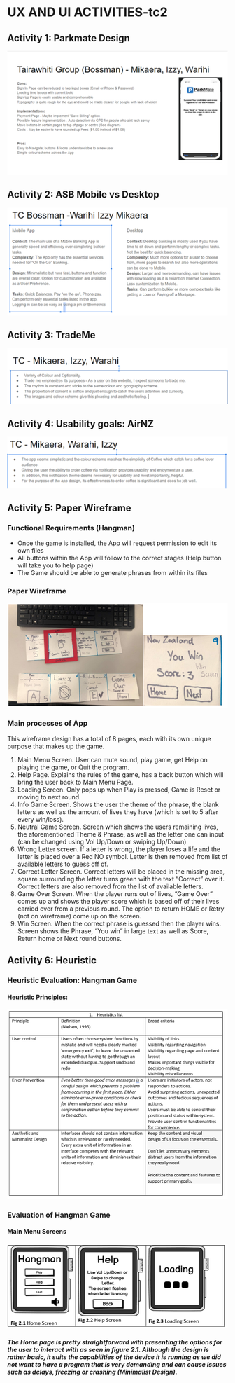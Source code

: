 # UX AND UI ACTIVITIES-tc2

## Activity 1: Parkmate Design

![](images/A1.png)

## Activity 2: ASB Mobile vs Desktop

![](images/A2.png)

## Activity 3: TradeMe

![](images/A3.png)

## Activity 4: Usability goals: AirNZ

![](images/A4.png)

## Activity 5: Paper Wireframe 

### Functional Requirements (Hangman)

+ Once the game is installed, the App will request permission to edit its own files
+ All buttons within the App will follow to the correct stages (Help button will take you to help page)
+ The Game should be able to generate phrases from within its files

### Paper Wireframe

![](images/A5.png)

### Main processes of App

This wireframe design has a total of 8 pages, each with its own unique purpose that makes up the game. 
1.	Main Menu Screen. User can mute sound, play game, get Help on playing the game, or Quit the program. 
2.	Help Page. Explains the rules of the game, has a back button which will bring the user back to Main Menu Page.
3.	Loading Screen. Only pops up when Play is pressed, Game is Reset or moving to next round. 
4.	Info Game Screen. Shows the user the theme of the phrase, the blank letters as well as the amount of lives they have (which is set to 5 after every win/loss).
5.	Neutral Game Screen. Screen which shows the users remaining lives, the aforementioned Theme & Phrase, as well as the letter one can input (can be changed using Vol Up/Down or swiping Up/Down)
6.	Wrong Letter screen. If a letter is wrong, the player loses a life and the letter is placed over a Red NO symbol. Letter is then removed from list of available letters to guess off of.
7.	Correct Letter Screen. Correct letters will be placed in the missing area, square surrounding the letter turns green with the text “Correct” over it. Correct letters are also removed from the list of available letters.
8.	Game Over Screen. When the player runs out of lives, “Game Over” comes up and shows the player score which is based off of their lives carried over from a previous round. The option to return HOME or Retry (not on wireframe) come up on the screen. 
9.	Win Screen. When the correct phrase is guessed then the player wins. Screen shows the Phrase, “You win” in large text as well as Score, Return home or Next round buttons. 

## Activity 6: Heuristic

### Heuristic Evaluation: Hangman Game 

#### Heuristic Principles:

![](images/A6.png)

### Evaluation of Hangman Game

#### Main Menu Screens

![](images/A7.png)

##### The Home page is pretty straightforward with presenting the options for the user to interact with as seen in figure 2.1. Although the design is rather basic, it suits the capabilities of the device it is running as we did not want to have a program that is very demanding and can cause issues such as delays, freezing or crashing (Minimalist Design).
















